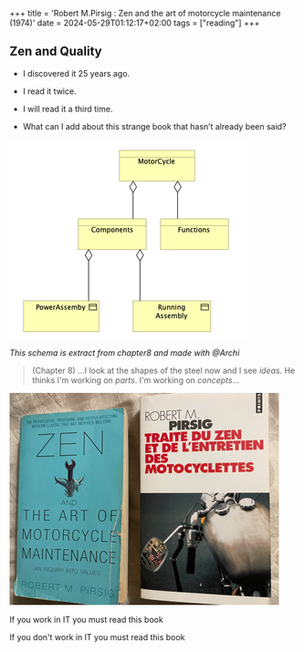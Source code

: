 +++
title = 'Robert M.Pirsig : Zen and the art of motorcycle maintenance (1974)'
date = 2024-05-29T01:12:17+02:00
tags = ["reading"]
+++

## Zen and Quality

 - I discovered it 25 years ago. 
 - I read it twice.
 - I will read it a third time.
 
 - What can I add about this strange book that hasn’t already been said?


![Image](./images/ZenChapter8.png)

_This schema is extract from chapter8 and made with @Archi_

> (Chapter 8) ...I look at the shapes of the steel now and I see _ideas_. 
> He thinks I'm working on _parts_.
> I'm working on _concepts_...

![Image](./images/ZenChapter8-2.png)

If you work in IT you must read this book

If you don't work in IT you must read this book
